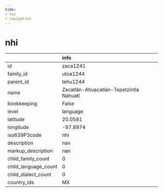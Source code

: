 ```yaml
---
hide:
- toc
- navigation
---
```

# nhi
|                      | info                                    |
|:---------------------|:----------------------------------------|
| id                   | zaca1241                                |
| family_id            | utoa1244                                |
| parent_id            | tehu1244                                |
| name                 | Zacatlán-Ahuacatlán-Tepetzintla Nahuatl |
| bookkeeping          | False                                   |
| level                | language                                |
| latitude             | 20.0581                                 |
| longitude            | -97.8974                                |
| iso639P3code         | nhi                                     |
| description          | nan                                     |
| markup_description   | nan                                     |
| child_family_count   | 0                                       |
| child_language_count | 0                                       |
| child_dialect_count  | 0                                       |
| country_ids          | MX                                      |